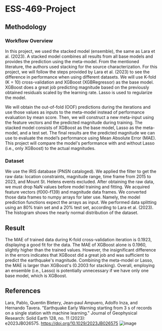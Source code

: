 # ESS-469-Project

## Methodology
### Workflow Overview
In this project, we used the stacked model (ensemble), the same as Lara et al. (2023). A stacked model combines all results from all base models and provides the prediction using the meta-model. From the mentioned literature, the authors used stacking for the source characterization. For this project, we will follow the steps provided by Lara et al. (2023) to see the difference in performance when using different datasets. We will use K-fold (K = 10) cross-validation and XGBoost (XGBRegressor) as the base model. XGBoost does a great job predicting magnitude based on the previously obtained residuals scaled by the learning rate. Lasso is used to regularize the model. 

We will obtain the out-of-fold (OOF) predictions during the iterations and use those values as inputs to the meta-model instead of performance evaluation by mean score. Then, we will construct a new meta-input using the feature vectors and the predicted magnitude during training. The stacked model consists of XGBoost as the base model, Lasso as the meta-model, and a test set. The final results are the predicted magnitude we can use to evaluate the model’s performance using Mean Absolute Error (MAE). This project will compare the model's performance with and without Lasso (i.e., only XGBoost) to the actual magnitudes. 

### Dataset
We use the IRIS database (PNSN cataloged). We applied the filter to get the raw data: location constraints, magnitude range, time frame from 2015 to 2023, and Mount St. Helens events excluded. After obtaining the raw data, we must drop NaN values before model training and fitting. We acquired feature vectors (f000-f139) and magnitude data frames. We converted those data frames to numpy arrays for later use. Namely, the model prediction functions expect the arrays as input. We performed data splitting using an 80% train set and a 20% test set, according to Lara et al. (2023). The histogram shows the nearly normal distribution of the dataset.

## Result
The MAE of trained data during K-fold cross-validation iteration is 0.1923, displaying a good fit for the data. The MAE of XGBoost alone is 0.1960, slightly higher than the trained values. However,  the insignificant difference in the errors indicates that XGBoost did a great job and was sufficient to predict the earthquake's magnitude. Combining the meta-model or Lasso, the MAE is larger than XGBoost's (0.2003 for stacking). Overall, employing an ensemble (i.e., Lasso) is potentially unnecessary if we have only one base model, which is XGBoost. 

## References

Lara, Pablo, Quentin Bletery, Jean‐paul Ampuero, Adolfo Inza, and Hernando Tavera. "Earthquake Early Warning starting from 3 s of records on a single station with machine learning." Journal of Geophysical Research: Solid Earth 128, no. 11 (2023): e2023JB026575. https://doi.org/10.1029/2023JB026575
![image](https://github.com/Benz-Poobua/ESS-469-Project/assets/146503034/5f404cac-cd05-47e6-8c41-ed10a949c516)
